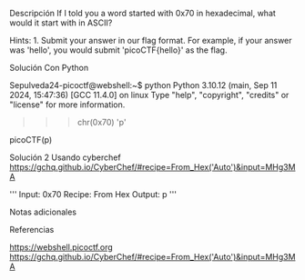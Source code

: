 Descripción
If I told you a word started with 0x70 in hexadecimal, what would it start with in ASCII?

Hints:
1.⁠ ⁠Submit your answer in our flag format. For example, if your answer was 'hello', you would submit 'picoCTF{hello}' as the flag.

Solución
Con Python

Sepulveda24-picoctf@webshell:~$ python 
Python 3.10.12 (main, Sep 11 2024, 15:47:36) [GCC 11.4.0] on linux
Type "help", "copyright", "credits" or "license" for more information.
>>> chr(0x70)
'p'
>>> 


picoCTF(p)

Solución 2
Usando cyberchef https://gchq.github.io/CyberChef/#recipe=From_Hex('Auto')&input=MHg3MA

'''
Input: 0x70
Recipe: From Hex
Output: p
'''

Notas adicionales

Referencias

https://webshell.picoctf.org
https://gchq.github.io/CyberChef/#recipe=From_Hex('Auto')&input=MHg3MA